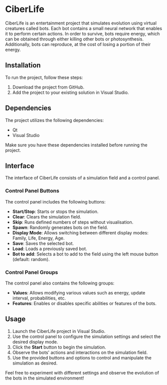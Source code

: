 # CiberLife

CiberLife is an entertainment project that simulates evolution using virtual creatures called bots. Each bot contains a small neural network that enables it to perform certain actions. In order to survive, bots require energy, which can be obtained through either killing other bots or photosynthesis. Additionally, bots can reproduce, at the cost of losing a portion of their energy.

## Installation

To run the project, follow these steps:

1. Download the project from GitHub.
2. Add the project to your existing solution in Visual Studio.

## Dependencies

The project utilizes the following dependencies:

- Qt
- Visual Studio

Make sure you have these dependencies installed before running the project.

## Interface

The interface of CiberLife consists of a simulation field and a control panel.

### Control Panel Buttons

The control panel includes the following buttons:

- **Start/Stop**: Starts or stops the simulation.
- **Clear**: Clears the simulation field.
- **Skip**: Runs defined numbers of steps without visualisation.
- **Spawn**: Randomly generates bots on the field.
- **Display Mode**: Allows switching between different display modes: Family, Life, Energy, Age.
- **Save**: Saves the selected bot.
- **Load**: Loads a previously saved bot.
- **Bot to add**: Selects a bot to add to the field using the left mouse button (default: random).

### Control Panel Groups

The control panel also contains the following groups:

- **Values**: Allows modifying various values such as energy, update interval, probabilities, etc.
- **Features**: Enables or disables specific abilities or features of the bots.

## Usage

1. Launch the CiberLife project in Visual Studio.
2. Use the control panel to configure the simulation settings and select the desired display mode.
3. Click the **Start** button to begin the simulation.
4. Observe the bots' actions and interactions on the simulation field.
5. Use the provided buttons and options to control and manipulate the simulation as desired.

Feel free to experiment with different settings and observe the evolution of the bots in the simulated environment!

